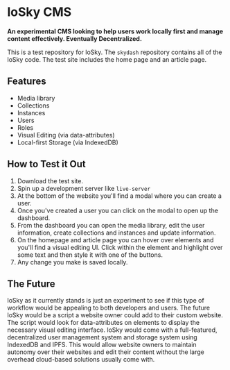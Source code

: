 # loSky CMS

**An experimental CMS looking to help users work locally first and manage content effectively. Eventually Decentralized.**

This is a test repository for loSky. The `skydash` repository contains all of the loSky code. The test site includes the home page and an article page.

## Features
- Media library
- Collections
- Instances
- Users
- Roles
- Visual Editing (via data-attributes)
- Local-first Storage (via IndexedDB)

## How to Test it Out
1. Download the test site.
2. Spin up a development server like `live-server`
3. At the bottom of the website you'll find a modal where you can create a user.
4. Once you've created a user you can click on the modal to open up the dashboard.
5. From the dashboard you can open the media library, edit the user information, create collections and instances and update information.
6. On the homepage and article page you can hover over elements and you'll find a visual editing UI. Click within the element and highlight over some text and then style it with one of the buttons.
7. Any change you make is saved locally.

## The Future
loSky as it currently stands is just an experiment to see if this type of workflow would be appealing to both developers and users. The future loSky would be a script a website owner could add to their custom website. The script would look for data-attributes on elements to display the necessary visual editing interface. loSky would come with a full-featured, decentralized user management system and storage system using IndexedDB and IPFS. This would allow website owners to maintain autonomy over their websites and edit their content without the large overhead cloud-based solutions usually come with.
